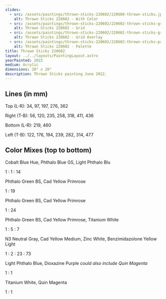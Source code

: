 ```yaml
---
slides:
  - src: /assets/paintings/thrown-sticks-220602/220608-thrown-sticks.jpg
    alt: Thrown Sticks 220602 - With Color
  - src: /assets/paintings/thrown-sticks-220602/220602-thrown-sticks-grid.jpg
    alt: Thrown Sticks 220602 - Grid
  - src: /assets/paintings/thrown-sticks-220602/220602-thrown-sticks-grid-overlay.jpg
    alt: Thrown Sticks 220602 - Grid Overlay
  - src: /assets/paintings/thrown-sticks-220602/220602-thrown-sticks-palette.jpg
    alt: Thrown Sticks 220602 - Palette
title: Thrown Sticks 220602
layout: ../../layouts/PaintingLayout.astro
yearPainted: 2022
medium: Acrylic
dimensions: 20" x 20"
description: Thrown Sticks painting June 2022.
---
```


## Lines (in mm)

Top (L-R): 34, 97, 197, 276, 362

Right (T-B): 56, 120, 235, 258, 318, 411, 436

Bottom (L-R): 219, 460

Left (T-B): 122, 176, 194, 239, 282, 314, 477

## Color Mixes (top to bottom)

Cobalt Blue Hue, Phthalo Blue GS, Light Phthalo Blu
    
1 : 1 : 14

Phthalo Green BS, Cad Yellow Primrose

1 : 19

Phthalo Green BS, Cad Yellow Primrose

1 : 24

Phthalo Green BS, Cad Yellow Primrose, Titanium White

1 : 5 : 7

N3 Neutral Gray, Cad Yellow Medium, Zinc White, Benzimidazolone Yellow Light

1 : 2 : 23 : 73

Light Phthalo Blue, Dioxazine Purple
*could also include Quin Magenta*

1 : 1

Titanium White, Quin Magenta

1 : 1